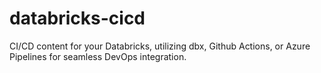 # databricks-cicd
CI/CD content for your Databricks, utilizing dbx, Github Actions, or Azure Pipelines for seamless DevOps integration.
